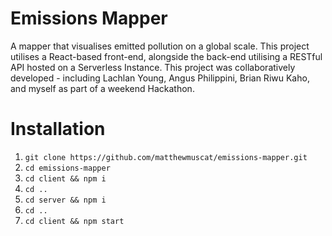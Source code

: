 # Emissions Mapper

A mapper that visualises emitted pollution on a global scale. This project utilises a React-based front-end, alongside the back-end utilising a RESTful API hosted on a Serverless Instance. This project was collaboratively developed - including Lachlan Young, Angus Philippini, Brian Riwu Kaho, and myself as part of a weekend Hackathon. 

# Installation

1. `git clone https://github.com/matthewmuscat/emissions-mapper.git`
2. `cd emissions-mapper`
3. `cd client && npm i`
4. `cd ..`
5. `cd server && npm i`
6. `cd ..`
7. `cd client && npm start`
